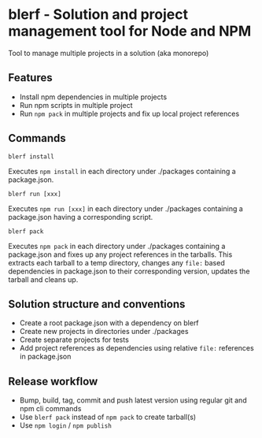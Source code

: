 # blerf - Solution and project management tool for Node and NPM

Tool to manage multiple projects in a solution (aka monorepo)

## Features

- Install npm dependencies in multiple projects
- Run npm scripts in multiple project
- Run `npm pack` in multiple projects and fix up local project references

## Commands

`blerf install`

Executes `npm install` in each directory under ./packages containing a package.json.

`blerf run [xxx]`

Executes `npm run [xxx]` in each directory under ./packages containing a package.json having a corresponding script.

`blerf pack`

Executes `npm pack` in each directory under ./packages containing a package.json and fixes up any project references in the tarballs. This extracts each tarball to a temp directory, changes any `file:` based dependencies in package.json to their corresponding version, updates the tarball and cleans up.

## Solution structure and conventions

- Create a root package.json with a dependency on blerf
- Create new projects in directories under ./packages
- Create separate projects for tests
- Add project references as dependencies using relative `file:` references in package.json

## Release workflow

- Bump, build, tag, commit and push latest version using regular git and npm cli commands
- Use `blerf pack` instead of `npm pack` to create tarball(s)
- Use `npm login` / `npm publish`

